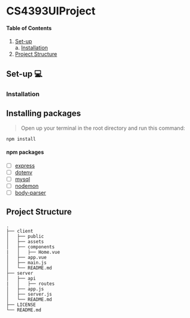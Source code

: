 # CS4393UIProject
#### Table of Contents



1. [ Set-up  ](#start)</br>
    </t> a. [ Installation ](#csv)</br>
2. [ Project Structure ](#structure)

<a name="start"></a>
## Set-up :computer:

### Installation 
## Installing packages
> Open up your terminal in the root directory and run this command:
```
npm install
```
#### npm packages
- [ ] [express](https://www.npmjs.com/package/express)
- [ ] [dotenv](https://www.npmjs.com/package/dotenv)
- [ ] [mysql](https://www.npmjs.com/package/mysql)
- [ ] [nodemon](https://www.npmjs.com/package/nodemon)
- [ ] [body-parser](https://www.npmjs.com/package/body-parser)

## Project Structure
```
.
├── client
│   ├── public          
│   ├── assets
│   ├── components
|   │   ├── Home.vue
│   ├── app.vue
│   ├── main.js
│   └── README.md                
├── server   
│   ├── api
|   │   ├── routes
│   ├── app.js
│   ├── server.js
│   └── README.md
├── LICENSE
└── README.md
```

